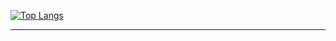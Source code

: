 [![Top Langs](https://github-readme-stats.vercel.app/api/top-langs/?username=surendrabisht&layout=compact)](https://github.com/surendrabisht/)


---


[myProfile]: https://github.com/surendrabisht
[linkedin]: https://www.linkedin.com/in/surendrabisht023
[instagram]: https://www.instagram.com/bisht.surie
[hackerearth]: https://www.hackerearth.com/@surendra.bisht023
[leetcode]: https://leetcode.com/surendra_bisht/
